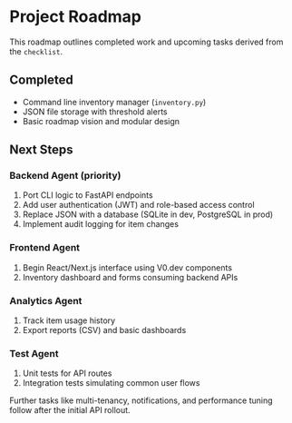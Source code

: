 # Project Roadmap

This roadmap outlines completed work and upcoming tasks derived from the `checklist`.

## Completed
- Command line inventory manager (`inventory.py`)
- JSON file storage with threshold alerts
- Basic roadmap vision and modular design

## Next Steps
### Backend Agent (priority)
1. Port CLI logic to FastAPI endpoints
2. Add user authentication (JWT) and role-based access control
3. Replace JSON with a database (SQLite in dev, PostgreSQL in prod)
4. Implement audit logging for item changes

### Frontend Agent
1. Begin React/Next.js interface using V0.dev components
2. Inventory dashboard and forms consuming backend APIs

### Analytics Agent
1. Track item usage history
2. Export reports (CSV) and basic dashboards

### Test Agent
1. Unit tests for API routes
2. Integration tests simulating common user flows

Further tasks like multi-tenancy, notifications, and performance tuning follow after the initial API rollout.
